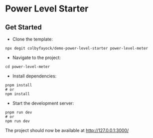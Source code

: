 # Power Level Starter

## Get Started

* Clone the template:

```
npx degit colbyfayock/demo-power-level-starter power-level-meter
```

* Navigate to the project:

```
cd power-level-meter
```

* Install dependencies:

```
pnpm install
# or
npm install
```

* Start the development server:

```
pnpm run dev
# or
npm run dev
```

The project should now be available at http://127.0.0.1:3000/
